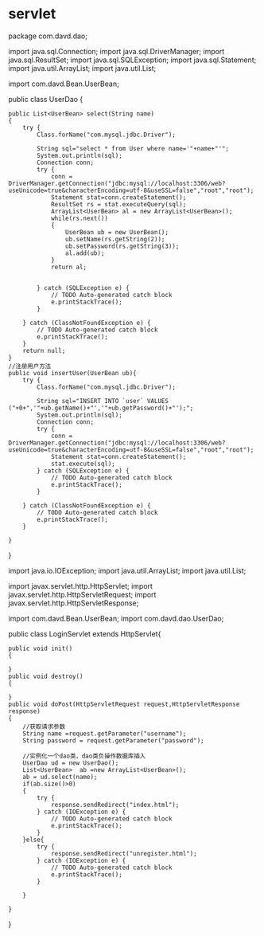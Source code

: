 # servlet
package com.davd.dao;

import java.sql.Connection;
import java.sql.DriverManager;
import java.sql.ResultSet;
import java.sql.SQLException;
import java.sql.Statement;
import java.util.ArrayList;
import java.util.List;

import com.davd.Bean.UserBean;

public class UserDao {
	
	public List<UserBean> select(String name)
	{
		try {
			Class.forName("com.mysql.jdbc.Driver");
			
			String sql="select * from User where name='"+name+"'";
			System.out.println(sql);
			Connection conn;
			try {
				conn = DriverManager.getConnection("jdbc:mysql://localhost:3306/web?useUnicode=true&characterEncoding=utf-8&useSSL=false","root","root");
				Statement stat=conn.createStatement();
				ResultSet rs = stat.executeQuery(sql);
				ArrayList<UserBean> al = new ArrayList<UserBean>(); 
				while(rs.next())
				{
					UserBean ub = new UserBean();
					ub.setName(rs.getString(2));
					ub.setPassword(rs.getString(3));
					al.add(ub);
				}
				return al;	
				
				
			} catch (SQLException e) {
				// TODO Auto-generated catch block
				e.printStackTrace();
			}
			
		} catch (ClassNotFoundException e) {
			// TODO Auto-generated catch block
			e.printStackTrace();
		}
		return null;
	}
	//注册用户方法
	public void insertUser(UserBean ub){
		try {
			Class.forName("com.mysql.jdbc.Driver");
			
			String sql="INSERT INTO `user` VALUES ("+0+",'"+ub.getName()+"','"+ub.getPassword()+"');";
			System.out.println(sql);
			Connection conn;
			try {
				conn = DriverManager.getConnection("jdbc:mysql://localhost:3306/web?useUnicode=true&characterEncoding=utf-8&useSSL=false","root","root");
				Statement stat=conn.createStatement();
				stat.execute(sql);
			} catch (SQLException e) {
				// TODO Auto-generated catch block
				e.printStackTrace();
			}
			
		} catch (ClassNotFoundException e) {
			// TODO Auto-generated catch block
			e.printStackTrace();
		}
			
	}
	
	
	
}

import java.io.IOException;
import java.util.ArrayList;
import java.util.List;

import javax.servlet.http.HttpServlet;
import javax.servlet.http.HttpServletRequest;
import javax.servlet.http.HttpServletResponse;

import com.davd.Bean.UserBean;
import com.davd.dao.UserDao;

public class LoginServlet extends HttpServlet{
	
	
	public void init()
	{
		
	}
	public void destroy()
	{
		
	}
	public void doPost(HttpServletRequest request,HttpServletResponse response)
	{
		//获取请求参数
		String name =request.getParameter("username");
		String password = request.getParameter("password");
		
		//实例化一个dao类，dao类负操作数据库插入
		UserDao ud = new UserDao();
		List<UserBean>  ab =new ArrayList<UserBean>();
		ab = ud.select(name);
		if(ab.size()>0)
		{
			try {
				response.sendRedirect("index.html");
			} catch (IOException e) {
				// TODO Auto-generated catch block
				e.printStackTrace();
			}
		}else{
			try {
				response.sendRedirect("unregister.html");
			} catch (IOException e) {
				// TODO Auto-generated catch block
				e.printStackTrace();
			}
			
		}
		
	}
}
